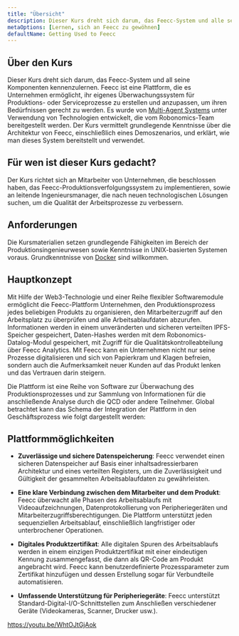 ```yaml
---
title: "Übersicht"
description: Dieser Kurs dreht sich darum, das Feecc-System und alle seine Komponenten kennenzulernen.
metaOptions: [Lernen, sich an Feecc zu gewöhnen]
defaultName: Getting Used to Feecc
---
```


## Über den Kurs

Dieser Kurs dreht sich darum, das Feecc-System und all seine Komponenten kennenzulernen. Feecc ist eine Plattform, die es Unternehmen ermöglicht, ihr eigenes Überwachungssystem für Produktions- oder Serviceprozesse zu erstellen und anzupassen, um ihren Bedürfnissen gerecht zu werden. Es wurde von [Multi-Agent Systems](http://multi-agent.io/) unter Verwendung von Technologien entwickelt, die vom Robonomics-Team bereitgestellt werden. Der Kurs vermittelt grundlegende Kenntnisse über die Architektur von Feecc, einschließlich eines Demoszenarios, und erklärt, wie man dieses System bereitstellt und verwendet. 

## Für wen ist dieser Kurs gedacht?

Der Kurs richtet sich an Mitarbeiter von Unternehmen, die beschlossen haben, das Feecc-Produktionsverfolgungssystem zu implementieren, sowie an leitende Ingenieursmanager, die nach neuen technologischen Lösungen suchen, um die Qualität der Arbeitsprozesse zu verbessern.

## Anforderungen

Die Kursmaterialien setzen grundlegende Fähigkeiten im Bereich der Produktionsingenieurwesen sowie Kenntnisse in UNIX-basierten Systemen voraus. Grundkenntnisse von [Docker](https://www.docker.com/) sind willkommen.

## Hauptkonzept

Mit Hilfe der Web3-Technologie und einer Reihe flexibler Softwaremodule ermöglicht die Feecc-Plattform Unternehmen, den Produktionsprozess jedes beliebigen Produkts zu organisieren, den Mitarbeiterzugriff auf den Arbeitsplatz zu überprüfen und alle Arbeitsablaufdaten abzurufen. Informationen werden in einem unveränderten und sicheren verteilten IPFS-Speicher gespeichert, Daten-Hashes werden mit dem Robonomics-Datalog-Modul gespeichert, mit Zugriff für die Qualitätskontrolleabteilung über Feecc Analytics. Mit Feecc kann ein Unternehmen nicht nur seine Prozesse digitalisieren und sich von Papierkram und Klagen befreien, sondern auch die Aufmerksamkeit neuer Kunden auf das Produkt lenken und das Vertrauen darin steigern.

Die Plattform ist eine Reihe von Software zur Überwachung des Produktionsprozesses und zur Sammlung von Informationen für die anschließende Analyse durch die QCD oder andere Teilnehmer. Global betrachtet kann das Schema der Integration der Plattform in den Geschäftsprozess wie folgt dargestellt werden:

<LessonImages src="feecc-course/feecc-scheme.jpg" alt="A scheme of Feecc integration into the business process"/>

## Plattformmöglichkeiten

- **Zuverlässige und sichere Datenspeicherung**: Feecc verwendet einen sicheren Datenspeicher auf Basis einer inhaltsadressierbaren Architektur und eines verteilten Registers, um die Zuverlässigkeit und Gültigkeit der gesammelten Arbeitsablaufdaten zu gewährleisten.

- **Eine klare Verbindung zwischen dem Mitarbeiter und dem Produkt**: Feecc überwacht alle Phasen des Arbeitsablaufs mit Videoaufzeichnungen, Datenprotokollierung von Peripheriegeräten und Mitarbeiterzugriffsberechtigungen. Die Plattform unterstützt jeden sequenziellen Arbeitsablauf, einschließlich langfristiger oder unterbrochener Operationen.

- **Digitales Produktzertifikat**: Alle digitalen Spuren des Arbeitsablaufs werden in einem einzigen Produktzertifikat mit einer eindeutigen Kennung zusammengefasst, die dann als QR-Code am Produkt angebracht wird. Feecc kann benutzerdefinierte Prozessparameter zum Zertifikat hinzufügen und dessen Erstellung sogar für Verbundteile automatisieren.

- **Umfassende Unterstützung für Peripheriegeräte**: Feecc unterstützt Standard-Digital-I/O-Schnittstellen zum Anschließen verschiedener Geräte (Videokameras, Scanner, Drucker usw.).

https://youtu.be/WhtOJtGjAok